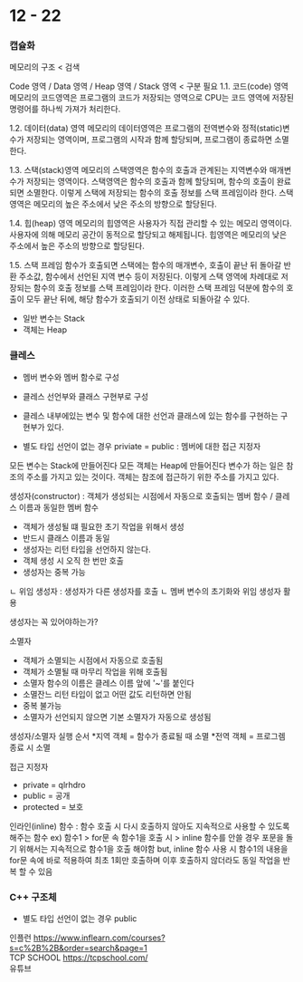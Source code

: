 # 12 - 22

### 캡슐화

메모리의 구조 < 검색   

Code 영역 / Data 영역 / Heap 영역 / Stack 영역  < 구분 필요 
1.1. 코드(code) 영역
 메모리의 코드영역은 프로그램의 코드가 저장되는 영역으로 CPU는 코드 영역에 저장된 명령어를 하나씩 가져가 처리한다. 

1.2. 데이터(data) 영역
 메모리의 데이터영역은 프로그램의 전역변수와 정적(static)변수가 저장되는 영역이며, 프로그램의 시작과 함께 할당되며, 프로그램이 종료하면 소멸한다. 

1.3. 스택(stack)영역 
 메모리의 스택영역은 함수의 호출과 관계된는 지역변수와 매개변수가 저장되는 영역이다. 스택영역은 함수의 호출과 함께 할당되며, 함수의 호출이 완료되면 소멸한다. 이렇게 스택에 저장되는 함수의 호출 정보를 스택 프레임이라 한다. 스택영역은 메모리의 높은 주소에서 낮은 주소의 방향으로 할당된다. 

1.4. 힙(heap) 영역 
 메모리의 힙영역은 사용자가 직접 관리할 수 있는 메모리 영역이다. 사용자에 의해 메모리 공간이 동적으로 할당되고 해제됩니다. 힙영역은 메모리의 낮은 주소에서 높은 주소의 방향으로 할당된다.

1.5. 스택 프레임 
 함수가 호출되면 스택에는 함수의 매개변수, 호출이 끝난 뒤 돌아갈 반환 주소값, 함수에서 선언된 지역 변수 등이 저장된다. 이렇게 스택 영역에 차례대로 저장되는 함수의 호출 정보를 스택 프레임이라 한다. 이러한 스택 프레임 덕분에 함수의 호출이 모두 끝난 뒤에, 해당 함수가 호출되기 이전 상태로 되돌아갈 수 있다. 
 
* 일반 변수는 Stack
* 객체는 Heap

### 클레스
* 멤버 변수와 멤버 함수로 구성
* 클레스 선언부와 클래스 구현부로 구성
* 클레스 내부에있는 변수 및 함수에 대한 선언과 클래스에 있는 함수를 구현하는 구현부가 있다.

* 별도 타입 선언이 없는 경우 priviate
= public : 멤버에 대한 접근 지정자


모든 변수는 Stack에 만들어진다
모든 객체는 Heap에 만들어진다 
변수가 하는 일은 참조의 주소를 가지고 있는 것이다.
객체는 참조에 접근하기 위한 주소를 가지고 있다.
   
생성자(constructor) : 객체가 생성되는 시점에서 자동으로 호출되는 멤버 함수 /  클레스 이름과 동일한 멤버 함수
* 객체가 생성될 떄 필요한 초기 작업을 위해서 생성
* 반드시 클래스 이름과 동일
* 생성자는 리턴 타입을 선언하지 않는다.
* 객체 생성 시 오직 한 번만 호출
* 생성자는 중복 가능

ㄴ 위임 생성자 : 생성자가 다른 생성자를 호출
ㄴ 멤버 변수의 초기화와 위임 생성자 활용


생성자는 꼭 있어야하는가?

소멸자
* 객체가 소멸되는 시점에서 자동으로 호출됨
* 객체가 소멸될 때 마무리 작업을 위해 호출됨
* 소멸자 함수의 이름은 클레스 이름 앞에 '~'를 붙인다
* 소멸잔느 리턴 타입이 없고 어떤 값도 리턴하면 안됨
* 중복 불가능
* 소멸자가 선언되지 않으면 기본 소멸자가 자동으로 생성됨
  
생성자/소멸자 실행 순서
*지역 객체 = 함수가 종료될 때 소멸
*전역 객체 = 프로그렘 종료 시 소멸



접근 지정자
* private = qlrhdro
* public = 공개
* protected = 보호


인라인(inline) 함수 : 함수 호출 시 다시 호출하지 않아도 지속적으로 사용할 수 있도록 해주는 함수 
ex) 함수1 > for문 속 함수1을 호출 시 > inline 함수를 안쓸 경우 포문을 돌기 위해서는 지속적으로 함수1을 호출 해야함
but, inline 함수 사용 시 함수1의 내용을 for문 속에 바로 적용하여 최초 1회만 호출하며 이후 호출하지 않더라도 동일 작업을 반복 할 수 있음


### C++ 구조체
* 별도 타입 선언이 없는 경우 public   

인플런 https://www.inflearn.com/courses?s=c%2B%2B&order=search&page=1   
TCP SCHOOL https://tcpschool.com/   
유튜브 
